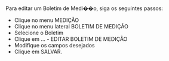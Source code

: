 Para editar um Boletim de Medi��o, siga os seguintes passos:

* Clique no menu MEDIÇÃO
* Clique no menu lateral BOLETIM DE MEDIÇÃO
* Selecione o Boletim
* Clique em ... - EDITAR BOLETIM DE MEDIÇÃO
* Modifique os campos desejados
* Clique em SALVAR.
